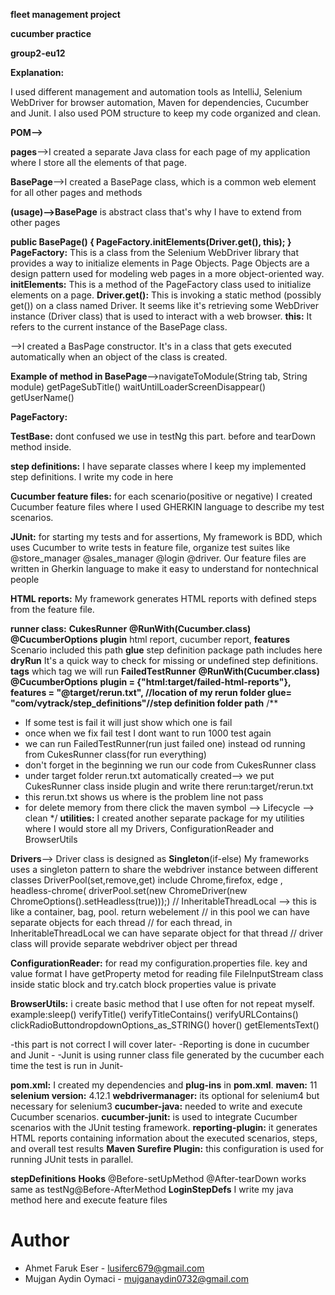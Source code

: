**fleet management project**

**cucumber practice**

**group2-eu12**


**Explanation:**

I used different management and automation tools as IntelliJ, Selenium WebDriver for browser automation, Maven for dependencies, Cucumber and Junit. I also used
POM structure to keep my code organized and clean.

**POM-->**

**pages**-->I created a separate Java class for each page of my application where I store all the elements of that page.

**BasePage**-->I created a BasePage class, which is a common web element for all other pages and methods

**(usage)-->BasePage** is abstract class that's why I have to extend from other pages

**public BasePage() {
PageFactory.initElements(Driver.get(), this); }**
**PageFactory:** This is a class from the Selenium WebDriver library that provides a way to initialize elements in Page Objects. Page Objects are a design pattern used for modeling web pages in a more object-oriented way.
**initElements:** This is a method of the PageFactory class used to initialize elements on a page.
**Driver.get():** This is invoking a static method (possibly get()) on a class named Driver. It seems like it's retrieving some WebDriver instance (Driver class) that is used to interact with a web browser.
**this:** It refers to the current instance of the BasePage class.

-->I created a BasPage constructor. It's in a class that gets executed automatically when an object of the class is created.

**Example of method in BasePage**-->navigateToModule(String tab, String module) getPageSubTitle() waitUntilLoaderScreenDisappear() getUserName()

**PageFactory:**

**TestBase:** dont confused we use in testNg this part. before and tearDown method inside.

**step definitions:**
I have separate classes where I keep my implemented step definitions. I write my code in here

**Cucumber feature files:**
for each scenario(positive or negative) I created Cucumber feature files
where I used GHERKIN language to describe my test scenarios.

**JUnit:**
for starting my tests and for assertions, My framework is BDD, which uses Cucumber to write tests in feature file, organize
test suites like @store_manager   @sales_manager @login   @driver.
Our feature files are written in Gherkin language to make it easy to understand for nontechnical people

**HTML reports:**
My framework generates HTML reports with defined steps from the feature file.

**runner class:**
**CukesRunner**
**@RunWith(Cucumber.class)**
**@CucumberOptions**
**plugin** html report, cucumber report, 
**features** Scenario included this path 
**glue** step definition package path includes here  
**dryRun** It's a quick way to check for missing or undefined step definitions.
**tags** which tag we will run
**FailedTestRunner**
**@RunWith(Cucumber.class)**
**@CucumberOptions**
**plugin = {"html:target/failed-html-reports"},
features = "@target/rerun.txt", //location of my rerun folder
glue= "com/vytrack/step_definitions"//step definition folder path**
/**
* If some test is fail it will just show which one is fail
* once when we fix fail test I dont want to run 1000 test again
* we can run FailedTestRunner(run just failed one) instead od running from CukesRunner class(for run everything)
* don't forget in the beginning we run our code from CukesRunner class
* under target folder rerun.txt automatically created--> we put CukesRunner class inside plugin and write there rerun:target/rerun.txt
* this rerun.txt shows us where is the problem line not pass
* for delete memory from there click the maven symbol --> Lifecycle --> clean
  */
**utilities:**
I created another separate package for my utilities where I would store all my Drivers, ConfigurationReader and BrowserUtils

**Drivers**-->
Driver class is designed as **Singleton**(if-else) My frameworks uses a singleton pattern to share the webdriver instance between different classes
DriverPool(set,remove,get) include Chrome,firefox, edge , headless-chrome( driverPool.set(new ChromeDriver(new ChromeOptions().setHeadless(true)));)
// InheritableThreadLocal  --> this is like a container, bag, pool. return webelement
// in this pool we can have separate objects for each thread
// for each thread, in InheritableThreadLocal we can have separate object for that thread
// driver class will provide separate webdriver object per thread

**ConfigurationReader:**
for read my configuration.properties file. key and value format I have getProperty metod
for reading file FileInputStream class inside static block and try.catch block properties value is private

**BrowserUtils:** i create basic method that I use often for not repeat myself.
example:sleep() verifyTitle() verifyTitleContains() verifyURLContains() clickRadioButtondropdownOptions_as_STRING() hover() getElementsText()

-this part is not correct I will cover later-
-Reporting is done in cucumber and Junit -
-Junit is using runner class file generated by the cucumber each time the test is run in Junit-

**pom.xml:**
I created my dependencies and **plug-ins** in **pom.xml**.
**maven:** 11
**selenium version:** 4.12.1
**webdrivermanager:** its optional for selenium4 but necessary for selenium3
**cucumber-java:** needed to write and execute Cucumber scenarios.
**cucumber-junit:**  is used to integrate Cucumber scenarios with the JUnit testing framework.
**reporting-plugin:** it generates HTML reports containing information about the executed scenarios, steps, and overall test results
**Maven Surefire Plugin:** this configuration is used for running JUnit tests in parallel. 

**stepDefinitions**
**Hooks** @Before-setUpMethod @After-tearDown works same as testNg@Before-AfterMethod
**LoginStepDefs** I write my java method here and execute feature files

# Author
- Ahmet Faruk Eser - lusiferc679@gmail.com
- Mujgan Aydin Oymaci - mujganaydin0732@gmail.com
